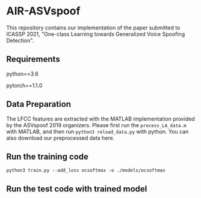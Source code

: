 # AIR-ASVspoof

This repository contains our implementation of the paper submitted to ICASSP 2021, "One-class Learning towards Generalized Voice Spoofing Detection".

## Requirements
python==3.6

pytorch==1.1.0

## Data Preparation
The LFCC features are extracted with the MATLAB implementation provided by the ASVspoof 2019 organizers. Please first run the `process_LA_data.m` with MATLAB, and then run `python3 reload_data.py` with python.
You can also download our preprocessed data here.

## Run the training code
```
python3 train.py --add_loss ocsoftmax -o ./models/ocsoftmax
```
## Run the test code with trained model


